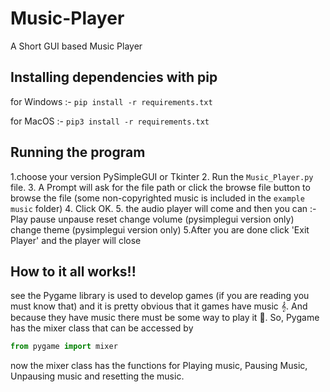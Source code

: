 # Music-Player
A Short GUI based Music Player

## Installing dependencies with pip
for Windows :- ```pip install -r requirements.txt```

for MacOS :- ```pip3 install -r requirements.txt```

## Running the program
1.choose your version PySimpleGUI or Tkinter
2. Run the ```Music_Player.py``` file.
3. A Prompt will ask for the file path or click the browse file button to browse the file (some non-copyrighted music is included in the `example music` folder)
4. Click OK.
5. the audio player will come and then you can :-
                                                Play
                                                pause
                                                unpause
                                                reset
                                                change volume (pysimplegui version only)
                                                change theme (pysimplegui version only)
5.After you are done click 'Exit Player' and the player will close               

## How to it all works!!
see the Pygame library is used to develop games (if you are reading you must know that) and it is pretty obvious that it games have music 𝄞. And because they have music there must be some way to play it 🥁. So, Pygame has the mixer class that can be accessed by 

```python
from pygame import mixer
```
now the mixer class has the functions for Playing music, Pausing Music, Unpausing music and resetting the music. 
